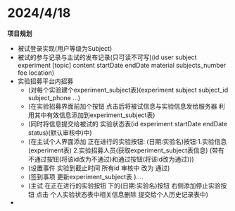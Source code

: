 # 2024/4/18
__项目规划__
* 被试登录实现(用户等级为Subject)
* 被试的参与记录与主试的发布记录(只可读不可写)(id user subject experiment [topic] content startDate  endDate material subjects_number fee location)
* 实验招募平台内招募
  * (对每个实验建个experiment_subject表)(experiment subject subject_id subject_phone ...)
  * (在实验招募界面前加个按钮 点击后将被试信息与实验信息发给服务器 利用其中有效信息添加到experiment_subject表)
  * (同时将信息提交给被试的 实验状态表(id experiment startDate endDate status)(默认审核中)中)
  * (在主试个人界面添加 正在进行的实验按钮: (日期:实验名)按钮:1.实验信息(experiment表) 2.实验招募人员(获取experiment_subject表信息) (带有不通过按钮(将该id改为不通过)和通过按钮(将该id改为通过)))
  * (设置事件 实验到截止时间 所有id 审核中 改为 通过)
  * (签到事项 更新experiment_subject表 )....
  * (主试 在正在进行的实验按钮 下的(日期:实验名)按钮 右侧添加停止实验按钮  点击 个人实验状态表中相关信息删除 提交给个人历史记录表中)
* 
